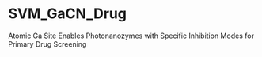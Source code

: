 # SVM_GaCN_Drug
Atomic Ga Site Enables Photonanozymes with Specific Inhibition Modes for Primary Drug Screening

